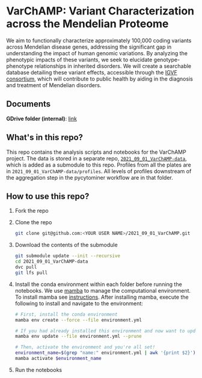 # VarChAMP: Variant Characterization across the Mendelian Proteome

We aim to functionally characterize approximately 100,000 coding variants across Mendelian disease genes, addressing the significant gap in understanding the impact of human genomic variations. 
By analyzing the phenotypic impacts of these variants, we seek to elucidate genotype-phenotype relationships in inherited disorders. 
We will create a searchable database detailing these variant effects, accessible through the [IGVF consortium](https://igvf.org/), which will contribute to public health by aiding in the diagnosis and treatment of Mendelian disorders.

## Documents

**GDrive folder (internal)**: [link](https://drive.google.com/drive/folders/1HwRhkZFeNnrUFBL2zBwcojTiS5TSElFQ)

## What's in this repo?

This repo contains the analysis scripts and notebooks for the VarChAMP project.
The data is stored in a separate repo, [`2021_09_01_VarChAMP-data`](https://github.com/broadinstitute/2021_09_01_VarChAMP-data), which is added as a submodule to this repo.
Profiles from all the plates are in `2021_09_01_VarChAMP-data/profiles`.
All levels of profiles downstream of the aggregation step in the pycytominer workflow are in that folder.

## How to use this repo?

1. Fork the repo
2. Clone the repo

    ```bash
    git clone git@github.com:<YOUR USER NAME>/2021_09_01_VarChAMP.git
    ```

3. Download the contents of the submodule

    ```bash
    git submodule update --init --recursive
    cd 2021_09_01_VarChAMP-data
    dvc pull
    git lfs pull
    ```

4. Install the conda environment within each folder before running the notebooks.
   We use [mamba](https://mamba.readthedocs.io/en/latest/) to manage the computational environment.
   To install mamba see [instructions](https://mamba.readthedocs.io/en/latest/installation.html).
   After installing mamba, execute the following to install and navigate to the environment:

    ```bash
    # First, install the conda environment
    mamba env create --force --file environment.yml

    # If you had already installed this environment and now want to update it
    mamba env update --file environment.yml --prune

    # Then, activate the environment and you're all set!
    environment_name=$(grep "name:" environment.yml | awk '{print $2}')
    mamba activate $environment_name
    ```

5. Run the notebooks
